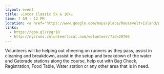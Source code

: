 ```yaml
---
layout: event
title: ☕Cocoa Classic 5k & 10k☕
time: 7 AM - 12 PM
location: <a href="https://www.google.com/maps/place/Roosevelt+Island/@40.7937469,-73.950761,17z/data=!4m5!3m4!1s0x89c258c4d85a0d8d:0x11f877ff0b8ffe27!8m2!3d40.7605031!4d-73.9509934">Roosevelt Island</a>
links:
  - https://goo.gl/Yygr1R
  - http://nycruns.volunteerlocal.com/volunteer/?id=20766
---
```

Volunteers will be helping out cheering on runners as they pass, assist in cleaning and breakdown, assist in the setup and breakdown of the water and Gatorade stations along the course, help out with Bag Check, Registration, Food Table, Water station or any other area that is in need.
